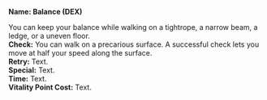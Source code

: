 **Name: Balance (DEX)**  
<!-- _Force Skill; Requires Feats; Armor Check Penalty_ -->  
You can keep your balance while walking on a tightrope, a narrow beam, a ledge, or a uneven floor.  
**Check:** You can walk on a precarious surface. A successful check lets you move at half your speed along the surface.    
**Retry:** Text.   
**Special:** Text.  
**Time:** Text.  
**Vitality Point Cost:** Text.  
